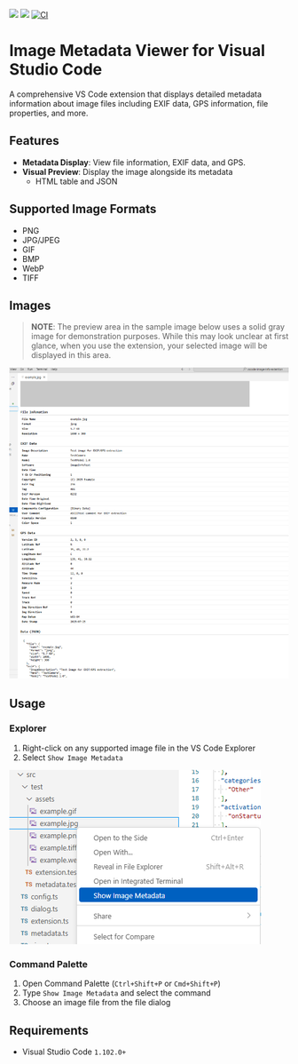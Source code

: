 ![](https://img.shields.io/badge/Release-v0.0.1-blue.svg?style=flat-square)
![](https://img.shields.io/badge/vscode-^1.102.0-blue.svg?style=flat-square)
[![CI](https://github.com/yoshinorin/vscode-image-metadata-viewer-extension/actions/workflows/ci.yaml/badge.svg)](https://github.com/yoshinorin/vscode-image-metadata-viewer-extension/actions/workflows/ci.yaml)

# Image Metadata Viewer for Visual Studio Code

A comprehensive VS Code extension that displays detailed metadata information about image files including EXIF data, GPS information, file properties, and more.

## Features

* **Metadata Display**: View file information, EXIF data, and GPS.
* **Visual Preview**: Display the image alongside its metadata
    * HTML table and JSON

## Supported Image Formats

* PNG
* JPG/JPEG
* GIF
* BMP
* WebP
* TIFF

## Images

> **NOTE**: The preview area in the sample image below uses a solid gray image for demonstration purposes. While this may look unclear at first glance, when you use the extension, your selected image will be displayed in this area.

<img src="./images/docs/ext-sample.png" style="max-height:600px;">

## Usage

### Explorer

1. Right-click on any supported image file in the VS Code Explorer
2. Select `Show Image Metadata`

![](./images/docs/explorer.png)

### Command Palette

1. Open Command Palette (`Ctrl+Shift+P` or `Cmd+Shift+P`)
2. Type `Show Image Metadata` and select the command
3. Choose an image file from the file dialog

## Requirements

* Visual Studio Code `1.102.0+`

